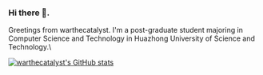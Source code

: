 ### Hi there 👋. 
Greetings from warthecatalyst. I'm a post-graduate student majoring in Computer Science and Technology in Huazhong University of Science and Technology.\

[![warthecatalyst's GitHub stats](https://github-readme-stats.vercel.app/api?username=warthecatalyst)](https://github.com/warthecatalyst/github-readme-stats)

<!--
**warthecatalyst/warthecatalyst** is a ✨ _special_ ✨ repository because its `README.md` (this file) appears on your GitHub profile.

Here are some ideas to get you started:

- 🔭 I’m currently working on ...
- 🌱 I’m currently learning ...
- 👯 I’m looking to collaborate on ...
- 🤔 I’m looking for help with ...
- 💬 Ask me about ...
- 📫 How to reach me: ...
- 😄 Pronouns: ...
- ⚡ Fun fact: ...
-->
